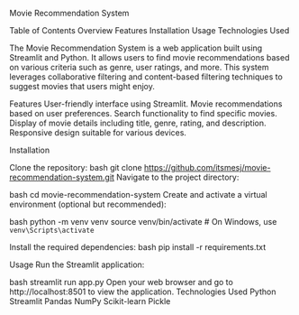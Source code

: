 Movie Recommendation System

Table of Contents
Overview
Features
Installation
Usage
Technologies Used


The Movie Recommendation System is a web application built using Streamlit and Python. It allows users to find movie recommendations based on various criteria such as genre, user ratings, and more. This system leverages collaborative filtering and content-based filtering techniques to suggest movies that users might enjoy.

Features
User-friendly interface using Streamlit.
Movie recommendations based on user preferences.
Search functionality to find specific movies.
Display of movie details including title, genre, rating, and description.
Responsive design suitable for various devices.

Installation

Clone the repository:
bash
git clone https://github.com/itsmesj/movie-recommendation-system.git
Navigate to the project directory:

bash
cd movie-recommendation-system
Create and activate a virtual environment (optional but recommended):

bash
python -m venv venv
source venv/bin/activate   # On Windows, use `venv\Scripts\activate`

Install the required dependencies:
bash
pip install -r requirements.txt


Usage
Run the Streamlit application:

bash
streamlit run app.py
Open your web browser and go to http://localhost:8501 to view the application.
Technologies Used
Python
Streamlit
Pandas
NumPy
Scikit-learn
Pickle
